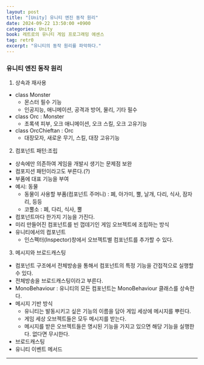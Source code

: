 ```yaml
---
layout: post
title: "[Unity] 유니티 엔진 동작 원리"
date: 2024-09-22 13:50:00 +0900 
categories: Unity
book: 레트로의 유니티 게임 프로그래밍 에센스
tag: retr0
excerpt: "유니티의 동작 원리를 파악하다."
---
```


### 유니티 엔진 동작 원리

1. 상속과 재사용
- class Monster
  - 몬스터 필수 기능
  - 인공지능, 애니메이션, 공격과 방어, 물리, 기타 필수
- class Orc : Monster
  - 초록색 피부, 오크 애니메이션, 오크 스킬, 오크 고유기능
- class OrcChieftan : Orc
  - 대장모자, 새로운 무기, 스킬, 대장 고유기능

2. 컴포넌트 패턴:조립
- 상속에만 의존하여 게임을 개발시 생기는 문제점 보완
- 컴포지션 패턴이라고도 부른다.(?)
- 부품에 대표 기능을 부여
- 예시: 동물
  - 동물이 사용할 부품(컴포넌트 주머니) : 폐, 아가미, 뿔, 날개, 다리, 식사, 잠자리, 등등
  - 코뿔소 : 폐, 다리, 식사, 뿔
- 컴포넌트마다 한가지 기능을 가진다.
- 미리 만들어진 컴포넌트를 빈 껍데기인 게임 오브젝트에 조립하는 방식
- 유니티에서의 컴포넌트
  - 인스펙터(Inspector)창에서 오브젝트별 컴포넌트를 추가할 수 있다.

3. 메시지와 브로드캐스팅
- 컴포넌트 구조에서 전체방송을 통해서 컴포넌트의 특정 기능을 간접적으로 실행할 수 있다.
- 전체방송을 브로드캐스팅이라고 부른다.
- MonoBehaviour : 유니티의 모든 컴포넌트는 MonoBehaviour 클래스를 상속한다.
- 메시지 기반 방식
  - 유니티는 발동시키고 싶은 기능의 이름을 담아 게임 세상에 메시지를 뿌린다.
  - 게임 세상 오브젝트들은 모두 메시지를 받는다.
  - 메시지를 받은 오브젝트들은 명시된 기능을 가지고 있으면 해당 기능을 실행한다. 없다면 무시한다.
- 브로드캐스팅
- 유니티 이벤트 메서드

---